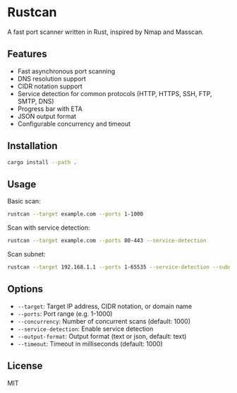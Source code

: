 # Rustcan

A fast port scanner written in Rust, inspired by Nmap and Masscan.

## Features

- Fast asynchronous port scanning
- DNS resolution support
- CIDR notation support
- Service detection for common protocols (HTTP, HTTPS, SSH, FTP, SMTP, DNS)
- Progress bar with ETA
- JSON output format
- Configurable concurrency and timeout

## Installation

```bash
cargo install --path .
```

## Usage

Basic scan:
```bash
rustcan --target example.com --ports 1-1000
```

Scan with service detection:
```bash
rustcan --target example.com --ports 80-443 --service-detection
```

Scan subnet:
```bash
rustcan --target 192.168.1.1 --ports 1-65535 --service-detection --subnet
```

## Options

- `--target`: Target IP address, CIDR notation, or domain name
- `--ports`: Port range (e.g. 1-1000)
- `--concurrency`: Number of concurrent scans (default: 1000)
- `--service-detection`: Enable service detection
- `--output-format`: Output format (text or json, default: text)
- `--timeout`: Timeout in milliseconds (default: 1000)

## License

MIT 
